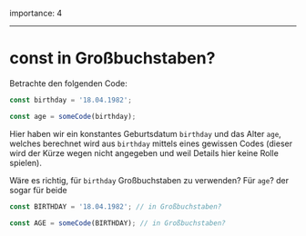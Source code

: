 importance: 4

---

# const in Großbuchstaben?

Betrachte den folgenden Code:

```js
const birthday = '18.04.1982';

const age = someCode(birthday);
```

Hier haben wir ein konstantes Geburtsdatum `birthday` und das Alter `age`, welches berechnet wird aus `birthday` mittels eines gewissen Codes (dieser wird der Kürze wegen  nicht angegeben und weil Details hier keine Rolle spielen).

Wäre es richtig, für `birthday` Großbuchstaben zu verwenden? Für `age`? der sogar für beide

```js
const BIRTHDAY = '18.04.1982'; // in Großbuchstaben?

const AGE = someCode(BIRTHDAY); // in Großbuchstaben?
```

